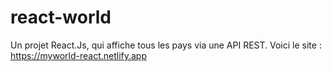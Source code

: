 # react-world

Un projet React.Js, qui affiche tous les pays via une API REST. 
Voici le site : https://myworld-react.netlify.app
